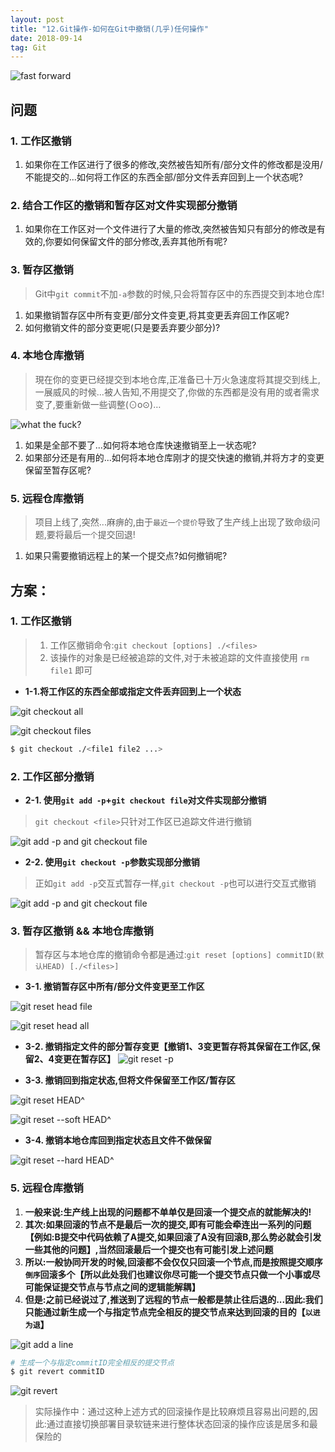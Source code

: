 ```yaml
---
layout: post
title: "12.Git操作-如何在Git中撤销(几乎)任何操作"
date: 2018-09-14
tag: Git
---
```


![fast forward](/images/article/git/git-cancel.jpg)


## 问题
### 1. 工作区撤销
1. 如果你在工作区进行了很多的修改,突然被告知所有/部分文件的修改都是没用/不能提交的...如何将工作区的东西全部/部分文件丢弃回到上一个状态呢?

### 2. 结合工作区的撤销和暂存区对文件实现部分撤销
1. 如果你在工作区对一个文件进行了大量的修改,突然被告知只有部分的修改是有效的,你要如何保留文件的部分修改,丢弃其他所有呢?

### 3. 暂存区撤销
> Git中`git commit`不加`-a`参数的时候,只会将暂存区中的东西提交到本地仓库!

1. 如果撤销暂存区中所有变更/部分文件变更,将其变更丢弃回工作区呢?
2. 如何撤销文件的部分变更呢(只是要丢弃要少部分)?

### 4. 本地仓库撤销
>現在你的变更已经提交到本地仓库,正准备已十万火急速度将其提交到线上,一展威风的时候...被人告知,不用提交了,你做的东西都是没有用的或者需求变了,要重新做一些调整(⊙o⊙)…

![what the fuck?](/images/article/git/what-the-fuck.png)

1. 如果是全部不要了...如何将本地仓库快速撤销至上一状态呢?
2. 如果部分还是有用的...如何将本地仓库刚才的提交快速的撤销,并将方才的变更保留至暂存区呢?

### 5. 远程仓库撤销
> 项目上线了,突然...麻痹的,由于`最近一个提价`导致了生产线上出现了致命级问题,要将最后一`个`提交回退!

1. 如果只需要撤销远程上的某一个提交点?如何撤销呢?

## 方案：
### 1. 工作区撤销
> 1. 工作区撤销命令:`git checkout [options] ./<files>`
> 2. 该操作的对象是已经被追踪的文件,对于未被追踪的文件直接使用 `rm file1` 即可

- **1-1.将工作区的东西全部或指定文件丢弃回到上一个状态**

![git checkout all](/images/article/git/git-checkout-all.gif)

![git checkout files](/images/article/git/git-checkout-files.gif)
```sh
$ git checkout ./<file1 file2 ...>
```

### 2. 工作区部分撤销
- **2-1. 使用`git add -p`+`git checkout file`对文件实现部分撤销**
>  `git checkout <file>`只针对工作区已追踪文件进行撤销

![git add -p and git checkout file](/images/article/git/git-add-p-and-checkout.gif)

- **2-2. 使用`git checkout -p`参数实现部分撤销**
> 正如`git add -p`交互式暂存一样,`git checkout -p`也可以进行交互式撤销

![git add -p and git checkout file](/images/article/git/git-checkout-p.gif)

### 3. 暂存区撤销 && 本地仓库撤销
> 暂存区与本地仓库的撤销命令都是通过:`git reset [options] commitID(默认HEAD) [./<files>]`

- **3-1. 撤销暂存区中所有/部分文件变更至工作区**

![git reset head file](/images/article/git/git-reset-file.gif)

![git reset head all](/images/article/git/git-reset-all.gif)

- **3-2. 撤销指定文件的部分暂存变更【撤销1、3变更暂存将其保留在工作区,保留2、4变更在暂存区】**
![git reset -p ](/images/article/git/git-reset-head-p.gif)

- **3-3. 撤销回到指定状态,但将文件保留至工作区/暂存区**

![git reset HEAD^](/images/article/git/git-reset-head-last-local-repo.gif)

![git reset --soft HEAD^](/images/article/git/git-reset-soft-head-last-local-repo.gif)

- **3-4. 撤销本地仓库回到指定状态且文件不做保留**

![git reset --hard HEAD^](/images/article/git/git-reset-hard-head-last-local-repo.gif)

### 5. 远程仓库撤销
1. **一般来说:生产线上出现的问题都不单单仅是回滚一个提交点的就能解决的!**
2. **其次:如果回滚的节点不是最后一次的提交,即有可能会牵连出一系列的问题【例如:B提交中代码依赖了A提交,如果回滚了A没有回滚B,那么势必就会引发一些其他的问题】,当然回滚最后一个提交也有可能引发上述问题** 
3. **所以:一般协同开发的时候,回滚都不会仅仅只回滚一个节点,而是按照提交顺序`倒序`回滚多个【所以此处我们也建议你尽可能一个提交节点只做一个小事或尽可能保证提交节点与节点之间的逻辑能解耦】**
4. **但是:之前已经说过了,推送到了远程的节点一般都是禁止往后退的...因此:我们只能通过新生成一个与指定节点完全相反的提交节点来达到回滚的目的【`以进为退`】**

![git add a line](/images/article/git/git-revert-before.png)
```sh
# 生成一个与指定commitID完全相反的提交节点
$ git revert commitID
```
![git revert](/images/article/git/git-revert.png)

> 实际操作中：通过这种上述方式的回滚操作是比较麻烦且容易出问题的,因此:通过直接切换部署目录软链来进行整体状态回滚的操作应该是居多和最保险的